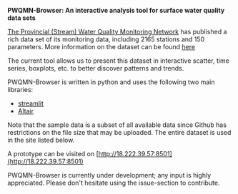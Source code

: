 **PWQMN-Browser: An interactive analysis tool for surface water quality data sets**

[The Provincial (Stream) Water Quality Monitoring Network](https://www.ontario.ca/data/provincial-stream-water-quality-monitoring-network) has published a rich data set of its monitoring data, including 2165 stations and 150 parameters. More information on the dataset can be found [here](https://www.javacoeapp.lrc.gov.on.ca/geonetwork/srv/en/metadata.show?id=13826) 

The current tool allows us to present this dataset in interactive scatter, time series, boxplots, etc. to better discover patterns and trends. 

PWQMN-Browser is written in python and uses the following two main libraries:
* [streamlit](https://streamlit.io/)
* [Altair](https://altair-viz.github.io/)

Note that the sample data is a subset of all available data since Github has restrictions on the file size that may be uploaded. The entire dataset is used in the site listed below.

A prototype can be visited on [http://18.222.39.57:8501](http://18.222.39.57:8501)

PWQMN-Browser is currently under development; any input is highly appreciated. Please don't hesitate using the issue-section to contribute.